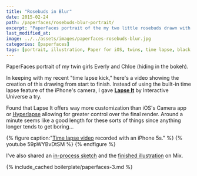 ```yaml
---
title: "Rosebuds in Blur"
date: 2015-02-24
path: /paperfaces/rosebuds-blur-portrait/
excerpt: "PaperFaces portrait of the my two little rosebuds drawn with Paper for iOS on an iPad."
last_modified_at: 
image: ../../assets/images/paperfaces-rosebuds-blur.jpg
categories: [paperfaces]
tags: [portrait, illustration, Paper for iOS, twins, time lapse, black and white, bokeh]
---
```


PaperFaces portrait of my twin girls Everly and Chloe (hiding in the bokeh).

In keeping with my recent "time lapse kick," here's a video showing the creation of this drawing from start to finish. Instead of using the built-in time lapse feature of the iPhone's camera, I gave [**Lapse It**](http://www.lapseit.com/) by Interactive Universe a try.

Found that Lapse It offers way more customization than iOS's Camera app or [Hyperlapse](https://itunes.apple.com/us/app/hyperlapse-from-instagram/id740146917?mt=8) allowing for greater control over the final render. Around a minute seems like a good length for these sorts of things since anything longer tends to get boring...

{% figure caption:"[Time lapse video](https://www.youtube.com/watch?v=9RTXF6wLMjw&list=PLaLqP2ipMLc6UugVLyTwWTiFtmmZzj7ao) recorded with an iPhone 5s." %}
{% youtube 59pWYBvDtSM %}
{% endfigure %}

I've also shared an [in-process sketch](https://mix.fiftythree.com/11098-Michael-Rose/2323353) and the [finished illustration](https://mix.fiftythree.com/11098-Michael-Rose/2334429) on Mix.

{% include_cached boilerplate/paperfaces-3.md %}
